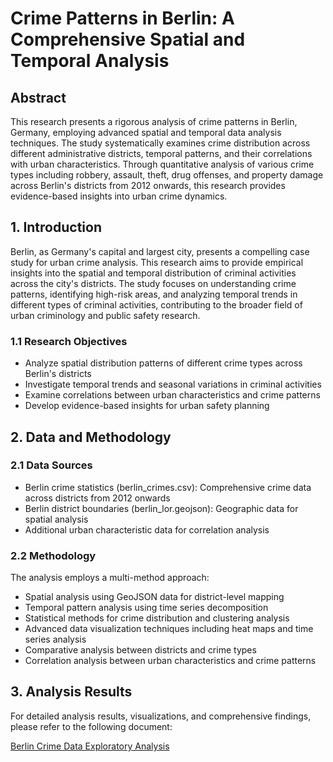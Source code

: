 # Crime Patterns in Berlin: A Comprehensive Spatial and Temporal Analysis

## Abstract

This research presents a rigorous analysis of crime patterns in Berlin, Germany, employing advanced spatial and temporal data analysis techniques. The study systematically examines crime distribution across different administrative districts, temporal patterns, and their correlations with urban characteristics. Through quantitative analysis of various crime types including robbery, assault, theft, drug offenses, and property damage across Berlin's districts from 2012 onwards, this research provides evidence-based insights into urban crime dynamics.

## 1. Introduction

Berlin, as Germany's capital and largest city, presents a compelling case study for urban crime analysis. This research aims to provide empirical insights into the spatial and temporal distribution of criminal activities across the city's districts. The study focuses on understanding crime patterns, identifying high-risk areas, and analyzing temporal trends in different types of criminal activities, contributing to the broader field of urban criminology and public safety research.

### 1.1 Research Objectives

- Analyze spatial distribution patterns of different crime types across Berlin's districts
- Investigate temporal trends and seasonal variations in criminal activities
- Examine correlations between urban characteristics and crime patterns
- Develop evidence-based insights for urban safety planning

## 2. Data and Methodology

### 2.1 Data Sources

- Berlin crime statistics (berlin_crimes.csv): Comprehensive crime data across districts from 2012 onwards
- Berlin district boundaries (berlin_lor.geojson): Geographic data for spatial analysis
- Additional urban characteristic data for correlation analysis

### 2.2 Methodology

The analysis employs a multi-method approach:

- Spatial analysis using GeoJSON data for district-level mapping
- Temporal pattern analysis using time series decomposition
- Statistical methods for crime distribution and clustering analysis
- Advanced data visualization techniques including heat maps and time series analysis
- Comparative analysis between districts and crime types
- Correlation analysis between urban characteristics and crime patterns

## 3. Analysis Results

For detailed analysis results, visualizations, and comprehensive findings, please refer to the following document:

[Berlin Crime Data Exploratory Analysis](Berlin_Crime_Data_Exploratory_Analysis.pdf)
